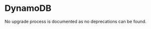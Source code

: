 <!-- NOTE: THIS FILE IS AUTOGENERATED. DO NOT EDIT BY HAND. -->
<!-- see templates/registry/markdown/attribute_namespace.md.j2 -->

# DynamoDB

No upgrade process is documented as no deprecations can be found.




